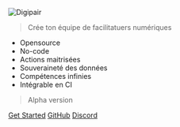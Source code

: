 ![Digipair](https://res.cloudinary.com/do87nxq3l/image/upload/v1718985104/Fichier_1_lilpuw.png)

> Crée ton équipe de facilitatuers numériques

- Opensource
- No-code
- Actions maitrisées
- Souveraineté des données
- Compétences infinies
- Intégrable en CI

> Alpha version

[Get Started](#main)
[GitHub](https://github.com/digipair/digipair)
[Discord](https://discord.gg/kCqF8xaMHJ)
